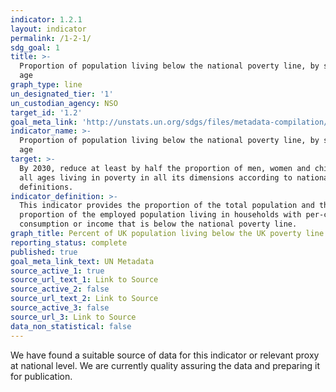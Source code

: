 ```yaml
---
indicator: 1.2.1
layout: indicator
permalink: /1-2-1/
sdg_goal: 1
title: >-
  Proportion of population living below the national poverty line, by sex and
  age
graph_type: line
un_designated_tier: '1'
un_custodian_agency: NSO
target_id: '1.2'
goal_meta_link: 'http://unstats.un.org/sdgs/files/metadata-compilation/Metadata-Goal-1.pdf'
indicator_name: >-
  Proportion of population living below the national poverty line, by sex and
  age
target: >-
  By 2030, reduce at least by half the proportion of men, women and children of
  all ages living in poverty in all its dimensions according to national
  definitions.
indicator_definition: >-
  This indicator provides the proportion of the total population and the
  proportion of the employed population living in households with per-capita
  consumption or income that is below the national poverty line.
graph_title: Percent of UK population living below the UK poverty line
reporting_status: complete
published: true
goal_meta_link_text: UN Metadata
source_active_1: true
source_url_text_1: Link to Source
source_active_2: false
source_url_text_2: Link to Source
source_active_3: false
source_url_3: Link to Source
data_non_statistical: false
---
```


We have found a suitable source of data for this indicator or relevant proxy at national level. We are currently quality assuring the data and preparing it for publication.
